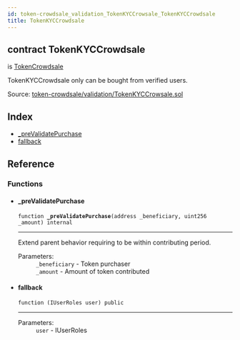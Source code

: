 ```yaml
---
id: token-crowdsale_validation_TokenKYCCrowsale_TokenKYCCrowdsale
title: TokenKYCCrowdsale
---
```


<div class="contract-doc"><div class="contract"><h2 class="contract-header"><span class="contract-kind">contract</span> TokenKYCCrowdsale</h2><p class="base-contracts"><span>is</span> <a href="token-crowdsale_TokenCrowdsale.html">TokenCrowdsale</a></p><p class="description">TokenKYCCrowdsale only can be bought from verified users.</p><div class="source">Source: <a href="https://github.com/Cpollo/Ethereum/blob/v0.0.3/contracts/token-crowdsale/validation/TokenKYCCrowsale.sol" target="_blank">token-crowdsale/validation/TokenKYCCrowsale.sol</a></div></div><div class="index"><h2>Index</h2><ul><li><a href="token-crowdsale_validation_TokenKYCCrowsale_TokenKYCCrowdsale.html#_preValidatePurchase">_preValidatePurchase</a></li><li><a href="token-crowdsale_validation_TokenKYCCrowsale_TokenKYCCrowdsale.html#">fallback</a></li></ul></div><div class="reference"><h2>Reference</h2><div class="functions"><h3>Functions</h3><ul><li><div class="item function"><span id="_preValidatePurchase" class="anchor-marker"></span><h4 class="name">_preValidatePurchase</h4><div class="body"><code class="signature">function <strong>_preValidatePurchase</strong><span>(address _beneficiary, uint256 _amount) </span><span>internal </span></code><hr/><div class="description"><p>Extend parent behavior requiring to be within contributing period.</p></div><dl><dt><span class="label-parameters">Parameters:</span></dt><dd><div><code>_beneficiary</code> - Token purchaser</div><div><code>_amount</code> - Amount of token contributed</div></dd></dl></div></div></li><li><div class="item function"><span id="fallback" class="anchor-marker"></span><h4 class="name">fallback</h4><div class="body"><code class="signature">function <strong></strong><span>(IUserRoles user) </span><span>public </span></code><hr/><dl><dt><span class="label-parameters">Parameters:</span></dt><dd><div><code>user</code> - IUserRoles</div></dd></dl></div></div></li></ul></div></div></div>
